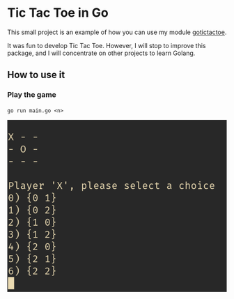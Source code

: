 # Tic Tac Toe in Go

This small project is an example of how you can use my module [gotictactoe](github.com/lelledaniele/gotictactoe).

It was fun to develop Tic Tac Toe.
However, I will stop to improve this package, and I will concentrate on other projects to learn Golang.

## How to use it

### Play the game

`go run main.go <n>`

![Tic Tac Toe with Golang in Bash](https://raw.githubusercontent.com/lelledaniele/gotictactoe-bash/master/images/game-screenshot.png)
